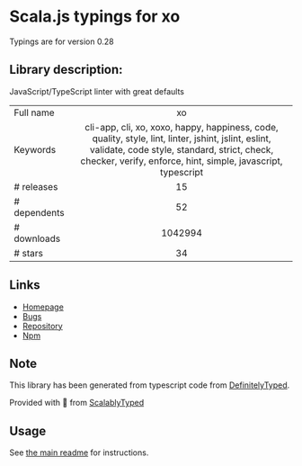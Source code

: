 
# Scala.js typings for xo

Typings are for version 0.28

## Library description:
JavaScript/TypeScript linter with great defaults

|                    |                 |
| ------------------ | :-------------: |
| Full name          | xo |
| Keywords           | cli-app, cli, xo, xoxo, happy, happiness, code, quality, style, lint, linter, jshint, jslint, eslint, validate, code style, standard, strict, check, checker, verify, enforce, hint, simple, javascript, typescript |
| # releases         | 15 |
| # dependents       | 52 |
| # downloads        | 1042994 |
| # stars            | 34 |

## Links
- [Homepage](https://github.com/xojs/xo#readme)
- [Bugs](https://github.com/xojs/xo/issues)
- [Repository](https://github.com/xojs/xo)
- [Npm](https://www.npmjs.com/package/xo)
    


## Note
This library has been generated from typescript code from [DefinitelyTyped](https://definitelytyped.org).

Provided with :purple_heart: from [ScalablyTyped](https://github.com/oyvindberg/ScalablyTyped)

## Usage
See [the main readme](../../readme.md) for instructions.


